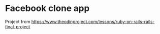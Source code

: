 # Facebook clone app

Project from https://www.theodinproject.com/lessons/ruby-on-rails-rails-final-project
